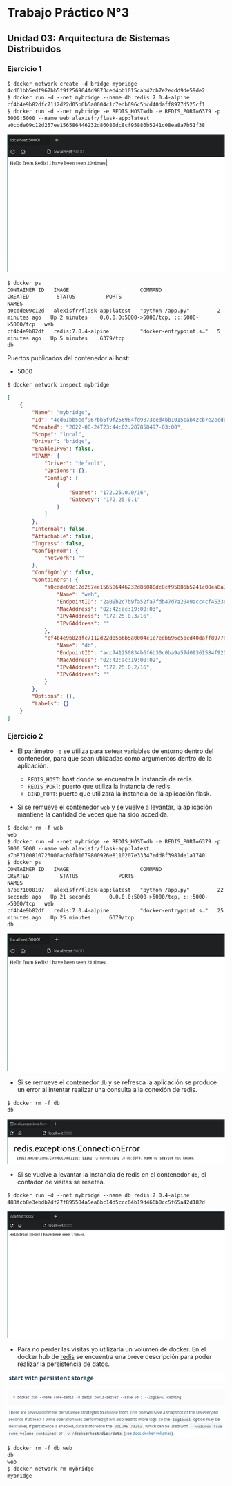 # Trabajo Práctico N°3

## Unidad 03: Arquitectura de Sistemas Distribuidos

### Ejercicio 1

```console
$ docker network create -d bridge mybridge
4cd61bb5edf967bb5f9f256964fd9873ced4bb1015cab42cb7e2ecdd9de59de2
$ docker run -d --net mybridge --name db redis:7.0.4-alpine
cf4b4e9b82dfc7112d22d05b6b5a0004c1c7edb696c5bcd40daff8977d525cf1
$ docker run -d --net mybridge -e REDIS_HOST=db -e REDIS_PORT=6379 -p 5000:5000 --name web alexisfr/flask-app:latest
a0cdde09c12d257ee156586446232d86080dc8cf95886b5241c08ea8a7b51f38
```

![](../files/03/01-01.png)

```console
$ docker ps
CONTAINER ID   IMAGE                       COMMAND                  CREATED         STATUS          PORTS                                       NAMES
a0cdde09c12d   alexisfr/flask-app:latest   "python /app.py"         2 minutes ago   Up 2 minutes    0.0.0.0:5000->5000/tcp, :::5000->5000/tcp   web
cf4b4e9b82df   redis:7.0.4-alpine          "docker-entrypoint.s…"   5 minutes ago   Up 5 minutes    6379/tcp                                    db
```

Puertos publicados del contenedor al host:
  - 5000

```console
$ docker network inspect mybridge
```

```json
[
    {
        "Name": "mybridge",
        "Id": "4cd61bb5edf967bb5f9f256964fd9873ced4bb1015cab42cb7e2ecdd9de59de2",
        "Created": "2022-08-24T23:44:02.287858497-03:00",
        "Scope": "local",
        "Driver": "bridge",
        "EnableIPv6": false,
        "IPAM": {
            "Driver": "default",
            "Options": {},
            "Config": [
                {
                    "Subnet": "172.25.0.0/16",
                    "Gateway": "172.25.0.1"
                }
            ]
        },
        "Internal": false,
        "Attachable": false,
        "Ingress": false,
        "ConfigFrom": {
            "Network": ""
        },
        "ConfigOnly": false,
        "Containers": {
            "a0cdde09c12d257ee156586446232d86080dc8cf95886b5241c08ea8a7b51f38": {
                "Name": "web",
                "EndpointID": "2a09b2c7b9fa52fa7fdb47d7a2049acc4cf4533e1e3da8b70d50a3b133325656",
                "MacAddress": "02:42:ac:19:00:03",
                "IPv4Address": "172.25.0.3/16",
                "IPv6Address": ""
            },
            "cf4b4e9b82dfc7112d22d05b6b5a0004c1c7edb696c5bcd40daff8977d525cf1": {
                "Name": "db",
                "EndpointID": "acc741250834b6f6b30c0ba9a57d09361584f925cd6ece03f81873f0b1b9f28e",
                "MacAddress": "02:42:ac:19:00:02",
                "IPv4Address": "172.25.0.2/16",
                "IPv6Address": ""
            }
        },
        "Options": {},
        "Labels": {}
    }
]
```

### Ejercicio 2

- El parámetro `-e` se utiliza para setear variables de entorno dentro del
contenedor, para que sean utilizadas como argumentos dentro de la aplicación.
  - `REDIS_HOST`: host donde se encuentra la instancia de redis.
  - `REDIS_PORT`: puerto que utiliza la instancia de redis.
  - `BIND_PORT`: puerto que utilizará la instancia de la aplicación flask.

- Si se remueve el contenedor `web` y se vuelve a levantar, la aplicación
mantiene la cantidad de veces que ha sido accedida.

```console
$ docker rm -f web
web
$ docker run -d --net mybridge -e REDIS_HOST=db -e REDIS_PORT=6379 -p 5000:5000 --name web alexisfr/flask-app:latest
a7b87100810726000ac08fb1079800926e8110207e33347edd8f3981de1a1740
$ docker ps
CONTAINER ID   IMAGE                       COMMAND                  CREATED          STATUS             PORTS                                       NAMES
a7b871008107   alexisfr/flask-app:latest   "python /app.py"         22 seconds ago   Up 21 seconds      0.0.0.0:5000->5000/tcp, :::5000->5000/tcp   web
cf4b4e9b82df   redis:7.0.4-alpine          "docker-entrypoint.s…"   25 minutes ago   Up 25 minutes      6379/tcp                                    db
```

![](../files/03/02-01.png)

- Si se remueve el contenedor `db` y se refresca la aplicación se produce un
error al intentar realizar una consulta a la conexión de redis.

```console
$ docker rm -f db
db
```

![](../files/03/02-02.png)

- Si se vuelve a levantar la instancia de redis en el contenedor `db`,
el contador de visitas se resetea.

```console
$ docker run -d --net mybridge --name db redis:7.0.4-alpine
488fcb8e3ebdb7df27f895504a5ea6bc14d5ccc64b19d466b0cc5f65a42d182d
```

![](../files/03/02-03.png)

- Para no perder las visitas yo utilizaría un volumen de docker. En el docker
hub de [redis](https://hub.docker.com/_/redis) se encuentra una breve
descripción para poder realizar la persistencia de datos.

![](../files/03/02-04.png)

```console
$ docker rm -f db web
db
web
$ docker network rm mybridge
mybridge
```
